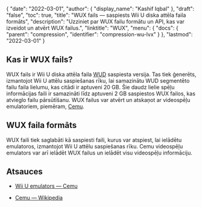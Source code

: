{
  "date": "2022-03-01",
  "author": {
    "display_name": "Kashif Iqbal"
},
  "draft": "false",
  "toc": true,
  "title": "WUX fails — saspiests Wii U diska attēla faila formāts",
  "description": "Uzziniet par WUX failu formātu un API, kas var izveidot un atvērt WUX failus.",
  "linktitle": "WUX",
  "menu": {
    "docs": {
      "parent": "compression",
      "identifier": "compression-wu-lvx"
}
},
  "lastmod": "2022-03-01"
}

## Kas ir WUX fails?

WUX fails ir Wii U diska attēla faila [WUD](/disc-and-media/wud/) saspiesta versija. Tas tiek ģenerēts, izmantojot Wii U attēlu saspiešanas rīku, lai samazinātu WUD segmentēto failu faila lielumu, kas citādi ir aptuveni 20 GB. Šie daudz lielie spēļu informācijas faili ir samazināti līdz aptuveni 2 GB saspiestos WUX failos, kas atvieglo failu pārsūtīšanu. WUX failus var atvērt un atskaņot ar videospēļu emulatoriem, piemēram, [Cemu](https://cemu.info/).

## WUX faila formāts

WUX faili tiek saglabāti kā saspiesti faili, kurus var atspiest, lai ielādētu emulatoros, izmantojot Wii U attēlu saspiešanas rīku. Cemu videospēļu emulators var arī ielādēt WUX failus un ielādēt visu videospēļu informāciju.

## Atsauces

* [Wii U emulators — Cemu](https://cemu.info/)

* [Cemu — Wikipedia](https://en.wikipedia.org/wiki/Cemu)


